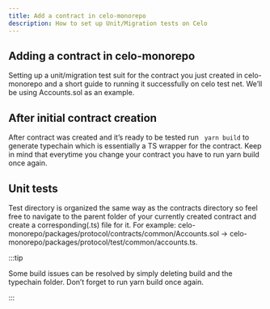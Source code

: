 ```yaml
---
title: Add a contract in celo-monorepo
description: How to set up Unit/Migration tests on Celo  
---
```



## Adding a contract in celo-monorepo

Setting up a unit/migration test suit for the contract you just created in celo-monorepo and a short guide to running it successfully on celo test net. We’ll be using Accounts.sol as an example.

## After initial contract creation

After contract was created and it’s ready to be tested run ``` yarn build``` to generate typechain which is essentially a TS wrapper for the contract. Keep in mind that everytime you change your contract you have to run yarn build once again.

## Unit tests

Test directory is organized the same way as the contracts directory so feel free to navigate to the parent  folder of your currently created contract and create a corresponding(.ts) file for it. For example: celo-monorepo/packages/protocol/contracts/common/Accounts.sol → celo-monorepo/packages/protocol/test/common/accounts.ts.

:::tip

Some build issues can be resolved by simply deleting build and the typechain folder. Don’t forget to run yarn build once again.

:::


